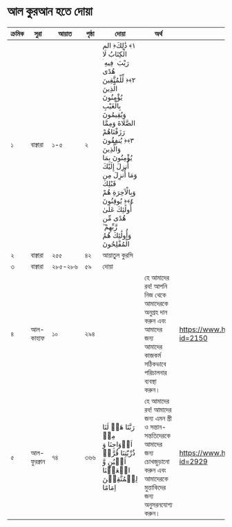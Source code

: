 # আল কুরআন হতে দোয়া
|ক্রমিক|সুরা|আয়াত|পৃষ্ঠা|দোয়া|অর্থ|রেফারেন্স/লিংক|
|---|---|---|---|---|---|---|
|১|বাক্বারা|১-৫|২|الم ‎﴿١﴾‏ ذَٰلِكَ الْكِتَابُ لَا رَيْبَ ۛ فِيهِ ۛ هُدًى لِّلْمُتَّقِينَ ‎﴿٢﴾‏ الَّذِينَ يُؤْمِنُونَ بِالْغَيْبِ وَيُقِيمُونَ الصَّلَاةَ وَمِمَّا رَزَقْنَاهُمْ يُنفِقُونَ ‎﴿٣﴾‏ وَالَّذِينَ يُؤْمِنُونَ بِمَا أُنزِلَ إِلَيْكَ وَمَا أُنزِلَ مِن قَبْلِكَ وَبِالْآخِرَةِ هُمْ يُوقِنُونَ ‎﴿٤﴾‏ أُولَٰئِكَ عَلَىٰ هُدًى مِّن رَّبِّهِمْ ۖ وَأُولَٰئِكَ هُمُ الْمُفْلِحُونَ||
|২|বাক্বারা|২৫৫|৪২|আয়াতুল কুরসি|
|৩|বাক্বারা|২৮৫-২৮৬|৫৯|দোয়া||
|৪|আল-কাহাফ|১০|২৯৪||হে আমাদের রব! আপনি নিজ থেকে আমাদেরকে অনুগ্রহ দান করুন এবং আমাদের জন্য আমাদের কাজকর্ম সঠিকভাবে পরিচালনার ব্যবস্থা করুন।|https://www.hadithbd.com/quran/link/?id=2150|
|৫|আল-ফুরক্বান|৭৪|৩৬৬|رَبَّنَا هَبۡ لَنَا مِنۡ اَزۡوَاجِنَا وَ ذُرِّیّٰتِنَا قُرَّۃَ اَعۡیُنٍ وَّ اجۡعَلۡنَا لِلۡمُتَّقِیۡنَ اِمَامًا|হে আমাদের রব! আমাদের জন্য এমন স্ত্রী ও সন্তান-সন্ততিদেরকে আমাদের জন্য চোখজুড়ানো করুন এবং আমাদেরকে মুত্তাকিদের জন্য অনুসরনযোগ্য করুন।|https://www.hadithbd.com/quran/link/?id=2929
